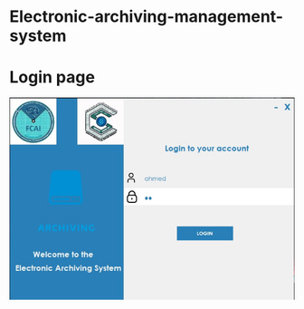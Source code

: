 # Electronic-archiving-management-system






# Login page 
![Login page](https://github.com/ahmed812003/Electronic-archiving-management-system/blob/main/Electronic%20archiving/Resources/login%20.jpg)
